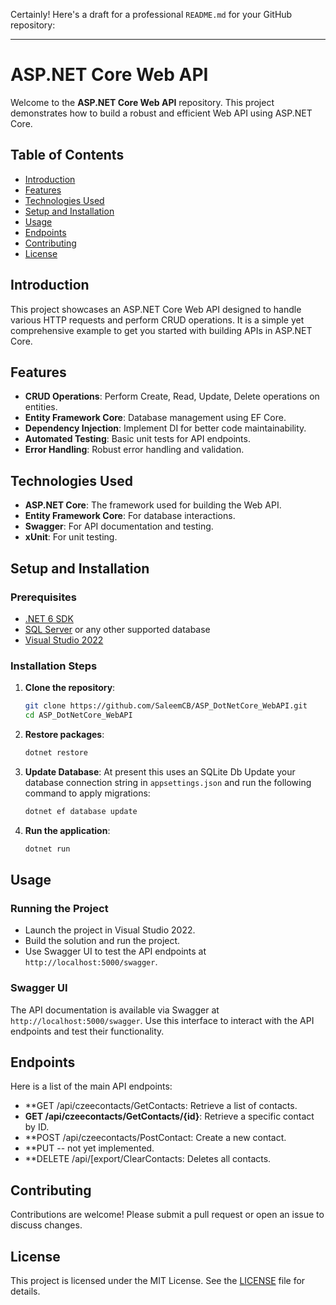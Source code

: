 Certainly! Here's a draft for a professional `README.md` for your GitHub repository:

---

# ASP.NET Core Web API

Welcome to the **ASP.NET Core Web API** repository. This project demonstrates how to build a robust and efficient Web API using ASP.NET Core.

## Table of Contents
- [Introduction](#introduction)
- [Features](#features)
- [Technologies Used](#technologies-used)
- [Setup and Installation](#setup-and-installation)
- [Usage](#usage)
- [Endpoints](#endpoints)
- [Contributing](#contributing)
- [License](#license)

## Introduction
This project showcases an ASP.NET Core Web API designed to handle various HTTP requests and perform CRUD operations. It is a simple yet comprehensive example to get you started with building APIs in ASP.NET Core.

## Features
- **CRUD Operations**: Perform Create, Read, Update, Delete operations on entities.
- **Entity Framework Core**: Database management using EF Core.
- **Dependency Injection**: Implement DI for better code maintainability.
- **Automated Testing**: Basic unit tests for API endpoints.
- **Error Handling**: Robust error handling and validation.

## Technologies Used
- **ASP.NET Core**: The framework used for building the Web API.
- **Entity Framework Core**: For database interactions.
- **Swagger**: For API documentation and testing.
- **xUnit**: For unit testing.

## Setup and Installation

### Prerequisites
- [.NET 6 SDK](https://dotnet.microsoft.com/download/dotnet/6.0)
- [SQL Server](https://www.microsoft.com/en-us/sql-server/sql-server-downloads) or any other supported database
- [Visual Studio 2022](https://visualstudio.microsoft.com/vs/)

### Installation Steps
1. **Clone the repository**:
   ```sh
   git clone https://github.com/SaleemCB/ASP_DotNetCore_WebAPI.git
   cd ASP_DotNetCore_WebAPI
   ```

2. **Restore packages**:
   ```sh
   dotnet restore
   ```

3. **Update Database**:  At present this uses an SQLite Db
   Update your database connection string in `appsettings.json` and run the following command to apply migrations:
   ```sh
   dotnet ef database update
   ```

4. **Run the application**:
   ```sh
   dotnet run
   ```

## Usage

### Running the Project
- Launch the project in Visual Studio 2022.
- Build the solution and run the project.
- Use Swagger UI to test the API endpoints at `http://localhost:5000/swagger`.

### Swagger UI
The API documentation is available via Swagger at `http://localhost:5000/swagger`. Use this interface to interact with the API endpoints and test their functionality.

## Endpoints
Here is a list of the main API endpoints:

- **GET  /api/czeecontacts/GetContacts: Retrieve a list of contacts.
- **GET  /api/czeecontacts/GetContacts/{id}**: Retrieve a specific contact by ID.
- **POST /api/czeecontacts/PostContact: Create a new contact.
- **PUT  -- not yet implemented.
- **DELETE /api/[export/ClearContacts: Deletes all contacts.

## Contributing
Contributions are welcome! Please submit a pull request or open an issue to discuss changes.

## License
This project is licensed under the MIT License. See the [LICENSE](LICENSE) file for details.
